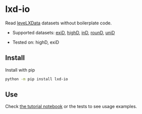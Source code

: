 # lxd-io

Read [leveLXData](https://levelxdata.com/) datasets without boilerplate code.

* Supported datasets: [exiD](https://www.exid-dataset.com/), [highD](https://highd-dataset.com/), [inD](https://www.ind-dataset.com/), [rounD](https://www.round-dataset.com/), [uniD](https://www.unid-dataset.com/)

* Tested on: highD, exiD

## Install

Install with pip

```bash
python -m pip install lxd-io
```

## Use

Check [the tutorial notebook](https://github.com/lenvt/lxd-io/blob/main/tutorial.ipynb) or the tests to see usage examples.

